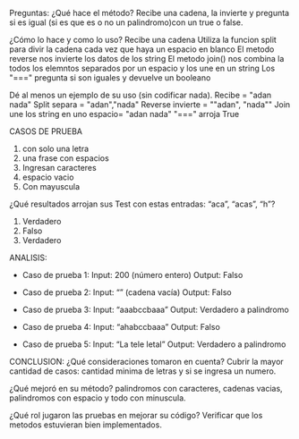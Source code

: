 Preguntas:
¿Qué hace el método?
Recibe una cadena, la invierte y pregunta si es igual (si es que es o no un palindromo)con un true o false.


¿Cómo lo hace y como lo uso?
Recibe una cadena
Utiliza la funcion split para divir la cadena cada vez que haya un espacio en blanco
El metodo reverse nos invierte los datos de los string
El metodo join() nos combina la todos los elemntos separados por un espacio y los une en un string
Los "===" pregunta si son iguales y devuelve un booleano

Dé al menos un ejemplo de su uso (sin codificar nada).
Recibe = "adan nada"
Split separa = "adan","nada"
Reverse invierte = ""adan", "nada""
Join une los string en uno espacio= "adan nada"
"===" arroja True

CASOS DE PRUEBA
1. con solo una letra
2. una frase con espacios
3. Ingresan caracteres
4. espacio vacio
5. Con mayuscula

¿Qué resultados arrojan sus Test con estas entradas: “aca”, “acas”, “h”?
1. Verdadero
2. Falso
3. Verdadero

ANALISIS:
- Caso de prueba 1:
Input: 200 (número entero)
Output: Falso

- Caso de prueba 2:
Input: “” (cadena vacía)
Output: Falso

- Caso de prueba 3:
Input: “aaabccbaaa”
Output: Verdadero a palindromo

- Caso de prueba 4:
Input: “ahabccbaaa”
Output: Falso

- Caso de prueba 5:
Input: “La tele letal”
Output: Verdadero a palindromo

CONCLUSION:
¿Qué consideraciones tomaron en cuenta?
Cubrir la mayor cantidad de casos: cantidad minima de letras y si se ingresa un numero.

¿Qué mejoró en su método?
palindromos con caracteres, cadenas vacias, palindromos con espacio y todo con minuscula.


¿Qué rol jugaron las pruebas en mejorar su código?
Verificar que los metodos estuvieran bien implementados.


